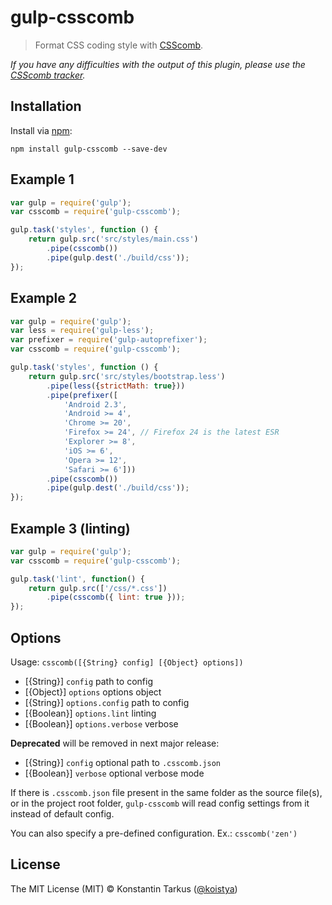 # gulp-csscomb

> Format CSS coding style with [CSScomb](https://npmjs.org/package/csscomb).

*If you have any difficulties with the output of this plugin, please use the
[CSScomb tracker](https://github.com/csscomb/csscomb.js/issues).*

## Installation

Install via [npm](https://npmjs.org/package/gulp-csscomb):

```
npm install gulp-csscomb --save-dev
```

## Example 1

```javascript
var gulp = require('gulp');
var csscomb = require('gulp-csscomb');

gulp.task('styles', function () {
    return gulp.src('src/styles/main.css')
        .pipe(csscomb())
        .pipe(gulp.dest('./build/css'));
});
```

## Example 2

```javascript
var gulp = require('gulp');
var less = require('gulp-less');
var prefixer = require('gulp-autoprefixer');
var csscomb = require('gulp-csscomb');

gulp.task('styles', function () {
    return gulp.src('src/styles/bootstrap.less')
        .pipe(less({strictMath: true}))
        .pipe(prefixer([
            'Android 2.3',
            'Android >= 4',
            'Chrome >= 20',
            'Firefox >= 24', // Firefox 24 is the latest ESR
            'Explorer >= 8',
            'iOS >= 6',
            'Opera >= 12',
            'Safari >= 6']))
        .pipe(csscomb())
        .pipe(gulp.dest('./build/css'));
});
```

## Example 3 (linting)

```js
var gulp = require('gulp');
var csscomb = require('gulp-csscomb');

gulp.task('lint', function() {
    return gulp.src(['/css/*.css'])
        .pipe(csscomb({ lint: true }));
});
```

## Options

Usage: `csscomb([{String} config] [{Object} options])`

* [{String}] `config` path to config
* [{Object}] `options` options object
* [{String}] `options.config` path to config
* [{Boolean}] `options.lint` linting
* [{Boolean}] `options.verbose` verbose

**Deprecated** will be removed in next major release:
* [{String}] `config` optional path to `.csscomb.json`
* [{Boolean}] `verbose` optional verbose mode

If there is `.csscomb.json` file present in the same folder as the source file(s),
or in the project root folder, `gulp-csscomb` will read config settings from it
instead of default config.

You can also specify a pre-defined configuration. Ex.: `csscomb('zen')`

## License

The MIT License (MIT) © Konstantin Tarkus ([@koistya](https://twitter.com/koistya))

